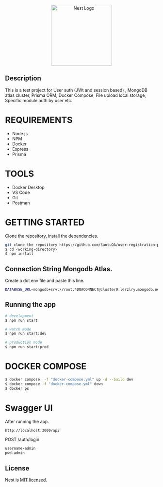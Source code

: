 <p align="center">
  <a href="http://nestjs.com/" target="blank"><img src="https://nestjs.com/img/logo-small.svg" width="200" alt="Nest Logo" /></a>
</p>

[circleci-image]: https://img.shields.io/circleci/build/github/nestjs/nest/master?token=abc123def456
[circleci-url]: https://circleci.com/gh/nestjs/nest

## Description
This is a test project for  User auth (JWt and session based) , MongoDB atlas cluster, Prisma ORM, Docker Compose, File upload local storage, Specific module auth by user etc.

# REQUIREMENTS

-   Node.js
-   NPM
-   Docker
-   Express
-   Prisma

# TOOLS

-   Docker Desktop
-   VS Code
-   Git
-   Postman

# GETTING STARTED
Clone the repository, install the dependencies.
```bash
git clone the repository https://github.com/SantuQA/user-registration-prisma.git
$ cd <working-directory>   
$ npm install
```

## Connection String Mongodb Atlas.
Create a dot env file and paste this line.
```bash
DATABASE_URL=mongodb+srv://root:4DQACONNECT@cluster0.lerzlry.mongodb.net/test-project-prisma?retryWrites=true&w=majority
```

## Running the app

```bash
# development
$ npm run start

# watch mode
$ npm run start:dev

# production mode
$ npm run start:prod

```
# DOCKER COMPOSE
```bash
$ docker compose  -f "docker-compose.yml" up -d --build dev                      //START DEV
$ docker compose -f "docker-compose.yml" down                               //STOP
$ docker ps 
```

# Swagger UI
After running the app.
```bash
http://localhost:3000/api
```
POST
/auth/login
```bash
username-admin
pwd-admin
```

## License

Nest is [MIT licensed](LICENSE).
